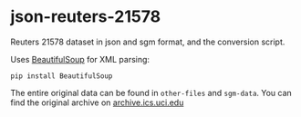 # json-reuters-21578
Reuters 21578 dataset in json and sgm format, and the conversion script.

Uses <a href="https://www.crummy.com/software/BeautifulSoup" target="_blank">BeautifulSoup</a> for XML parsing:
```
pip install BeautifulSoup
```

The entire original data can be found in `other-files` and `sgm-data`. You can find the original archive on <a href="https://archive.ics.uci.edu/ml/datasets/Reuters-21578+Text+Categorization+Collection" target="_blank">archive.ics.uci.edu</a>
